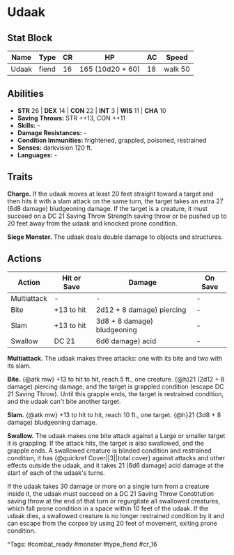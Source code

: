 # Udaak

## Stat Block

| Name | Type | CR | HP | AC | Speed |
|------|------|----|----|----|-------|
| Udaak | fiend | 16 | 165 (10d20 + 60) | 18 | walk 50 |

## Abilities

- **STR** 26 | **DEX** 14 | **CON** 22 | **INT** 3 | **WIS** 11 | **CHA** 10
- **Saving Throws:** STR ++13, CON ++11  
- **Skills:** -  
- **Damage Resistances:** -  
- **Condition Immunities:** frightened, grappled, poisoned, restrained  
- **Senses:** darkvision 120 ft.  
- **Languages:** -

## Traits

**Charge.** If the udaak moves at least 20 feet straight toward a target and then hits it with a slam attack on the same turn, the target takes an extra 27 (6d8 damage) bludgeoning damage. If the target is a creature, it must succeed on a DC 21 Saving Throw Strength saving throw or be pushed up to 20 feet away from the udaak and knocked prone condition.

**Siege Monster.** The udaak deals double damage to objects and structures.


## Actions

| Action | Hit or Save | Damage | On Save |
|--------|--------------|--------|----------|
| Multiattack | - | - | - |
| Bite | +13 to hit | 2d12 + 8 damage) piercing | - |
| Slam | +13 to hit | 3d8 + 8 damage) bludgeoning | - |
| Swallow | DC 21 | 6d6 damage) acid | - |

**Multiattack.** The udaak makes three attacks: one with its bite and two with its slam.

**Bite.** {@atk mw} +13 to hit to hit, reach 5 ft., one creature. {@h}21 (2d12 + 8 damage) piercing damage, and the target is grappled condition (escape DC 21 Saving Throw). Until this grapple ends, the target is restrained condition, and the udaak can't bite another target.

**Slam.** {@atk mw} +13 to hit to hit, reach 10 ft., one target. {@h}21 (3d8 + 8 damage) bludgeoning damage.

**Swallow.** The udaak makes one bite attack against a Large or smaller target it is grappling. If the attack hits, the target is also swallowed, and the grapple ends. A swallowed creature is blinded condition and restrained condition, it has {@quickref Cover||3||total cover} against attacks and other effects outside the udaak, and it takes 21 (6d6 damage) acid damage at the start of each of the udaak's turns.

If the udaak takes 30 damage or more on a single turn from a creature inside it, the udaak must succeed on a DC 21 Saving Throw Constitution saving throw at the end of that turn or regurgitate all swallowed creatures, which fall prone condition in a space within 10 feet of the udaak. If the udaak dies, a swallowed creature is no longer restrained condition by it and can escape from the corpse by using 20 feet of movement, exiting prone condition.


^Tags: #combat_ready #monster #type_fiend #cr_16